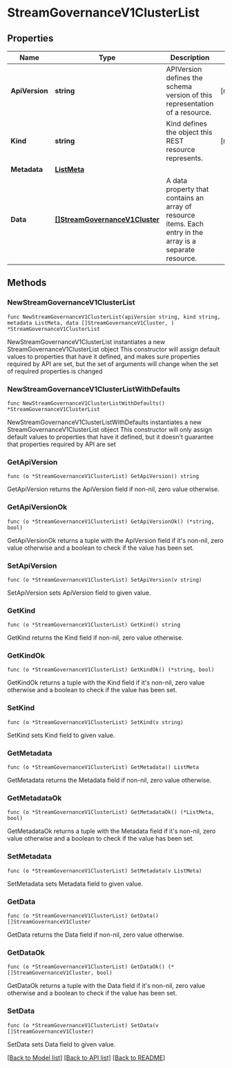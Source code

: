 # StreamGovernanceV1ClusterList

## Properties

Name | Type | Description | Notes
------------ | ------------- | ------------- | -------------
**ApiVersion** | **string** | APIVersion defines the schema version of this representation of a resource. | [readonly] 
**Kind** | **string** | Kind defines the object this REST resource represents. | [readonly] 
**Metadata** | [**ListMeta**](ListMeta.md) |  | 
**Data** | [**[]StreamGovernanceV1Cluster**](StreamGovernanceV1Cluster.md) | A data property that contains an array of resource items. Each entry in the array is a separate resource. | 

## Methods

### NewStreamGovernanceV1ClusterList

`func NewStreamGovernanceV1ClusterList(apiVersion string, kind string, metadata ListMeta, data []StreamGovernanceV1Cluster, ) *StreamGovernanceV1ClusterList`

NewStreamGovernanceV1ClusterList instantiates a new StreamGovernanceV1ClusterList object
This constructor will assign default values to properties that have it defined,
and makes sure properties required by API are set, but the set of arguments
will change when the set of required properties is changed

### NewStreamGovernanceV1ClusterListWithDefaults

`func NewStreamGovernanceV1ClusterListWithDefaults() *StreamGovernanceV1ClusterList`

NewStreamGovernanceV1ClusterListWithDefaults instantiates a new StreamGovernanceV1ClusterList object
This constructor will only assign default values to properties that have it defined,
but it doesn't guarantee that properties required by API are set

### GetApiVersion

`func (o *StreamGovernanceV1ClusterList) GetApiVersion() string`

GetApiVersion returns the ApiVersion field if non-nil, zero value otherwise.

### GetApiVersionOk

`func (o *StreamGovernanceV1ClusterList) GetApiVersionOk() (*string, bool)`

GetApiVersionOk returns a tuple with the ApiVersion field if it's non-nil, zero value otherwise
and a boolean to check if the value has been set.

### SetApiVersion

`func (o *StreamGovernanceV1ClusterList) SetApiVersion(v string)`

SetApiVersion sets ApiVersion field to given value.


### GetKind

`func (o *StreamGovernanceV1ClusterList) GetKind() string`

GetKind returns the Kind field if non-nil, zero value otherwise.

### GetKindOk

`func (o *StreamGovernanceV1ClusterList) GetKindOk() (*string, bool)`

GetKindOk returns a tuple with the Kind field if it's non-nil, zero value otherwise
and a boolean to check if the value has been set.

### SetKind

`func (o *StreamGovernanceV1ClusterList) SetKind(v string)`

SetKind sets Kind field to given value.


### GetMetadata

`func (o *StreamGovernanceV1ClusterList) GetMetadata() ListMeta`

GetMetadata returns the Metadata field if non-nil, zero value otherwise.

### GetMetadataOk

`func (o *StreamGovernanceV1ClusterList) GetMetadataOk() (*ListMeta, bool)`

GetMetadataOk returns a tuple with the Metadata field if it's non-nil, zero value otherwise
and a boolean to check if the value has been set.

### SetMetadata

`func (o *StreamGovernanceV1ClusterList) SetMetadata(v ListMeta)`

SetMetadata sets Metadata field to given value.


### GetData

`func (o *StreamGovernanceV1ClusterList) GetData() []StreamGovernanceV1Cluster`

GetData returns the Data field if non-nil, zero value otherwise.

### GetDataOk

`func (o *StreamGovernanceV1ClusterList) GetDataOk() (*[]StreamGovernanceV1Cluster, bool)`

GetDataOk returns a tuple with the Data field if it's non-nil, zero value otherwise
and a boolean to check if the value has been set.

### SetData

`func (o *StreamGovernanceV1ClusterList) SetData(v []StreamGovernanceV1Cluster)`

SetData sets Data field to given value.



[[Back to Model list]](../README.md#documentation-for-models) [[Back to API list]](../README.md#documentation-for-api-endpoints) [[Back to README]](../README.md)


